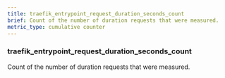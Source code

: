 ```yaml
---
title: traefik_entrypoint_request_duration_seconds_count
brief: Count of the number of duration requests that were measured.
metric_type: cumulative counter
---
```

### traefik_entrypoint_request_duration_seconds_count

Count of the number of duration requests that were measured.

